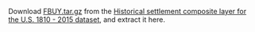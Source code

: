 Download
[FBUY.tar.gz](https://dataverse.harvard.edu/api/access/datafile/:persistentId?persistentId=doi:10.7910/DVN/PKJ90M/BOA5YC)
from the [Historical settlement composite layer for the U.S. 1810 - 2015
dataset](https://dataverse.harvard.edu/dataset.xhtml?persistentId=doi:10.7910/DVN/PKJ90M),
and extract it here.